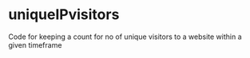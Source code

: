 uniqueIPvisitors
================

Code for keeping a count for no of unique visitors to a website within a given timeframe
